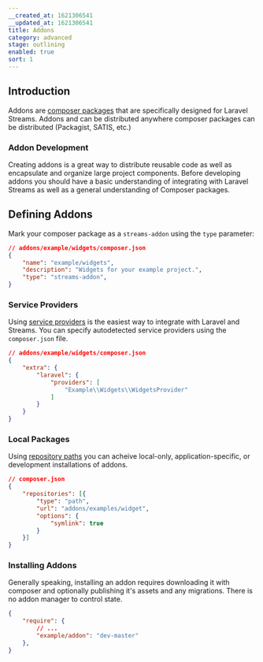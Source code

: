 ```yaml
---
__created_at: 1621306541
__updated_at: 1621306541
title: Addons
category: advanced
stage: outlining
enabled: true
sort: 1
---
```

## Introduction

Addons are [composer packages](https://getcomposer.org/) that are specifically designed for Laravel Streams. Addons and can be distributed anywhere composer packages can be distributed (Packagist, SATIS, etc.)

### Addon Development

Creating addons is a great way to distribute reusable code as well as encapsulate and organize large project components. Before developing addons you should have a basic understanding of integrating with Laravel Streams as well as a general understanding of Composer packages.

## Defining Addons

Mark your composer package as a `streams-addon` using the `type` parameter:

```json
// addons/example/widgets/composer.json
{
    "name": "example/widgets",
    "description": "Widgets for your example project.",
    "type": "streams-addon",
}
```

### Service Providers

Using [service providers](https://laravel.com/docs/providers) is the easiest way to integrate with Laravel and Streams. You can specify autodetected service providers using the `composer.json` file.

``` json
// addons/example/widgets/composer.json
{
    "extra": {
        "laravel": {
            "providers": [
                "Example\\Widgets\\WidgetsProvider"
            ]
        }
    }
}
```

### Local Packages

Using [repository paths](https://getcomposer.org/doc/05-repositories.md#path) you can acheive local-only, application-specific, or development installations of addons.

```json
// composer.json
{
    "repositories": [{
        "type": "path",
        "url": "addons/examples/widget",
        "options": {
            "symlink": true
        }
    }]
}
```

### Installing Addons

Generally speaking, installing an addon requires downloading it with composer and optionally publishing it's assets and any migrations. There is no addon manager to control state.

```json
{
    "require": {
        // ...
        "example/addon": "dev-master"
    },
}
```
